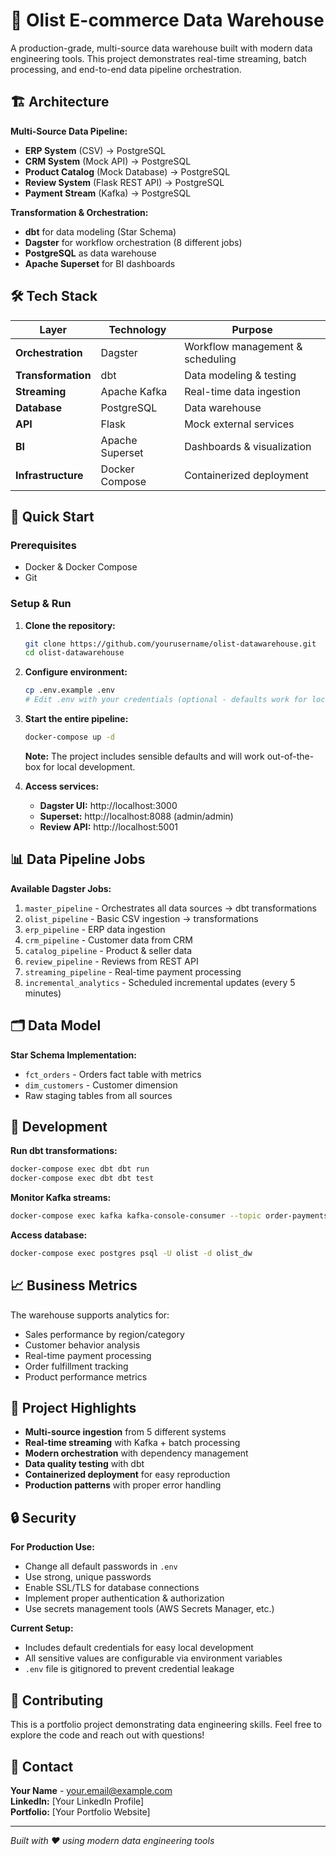 # 🏪 Olist E-commerce Data Warehouse

A production-grade, multi-source data warehouse built with modern data engineering tools. This project demonstrates real-time streaming, batch processing, and end-to-end data pipeline orchestration.

## 🏗️ Architecture

**Multi-Source Data Pipeline:**
- **ERP System** (CSV) → PostgreSQL
- **CRM System** (Mock API) → PostgreSQL  
- **Product Catalog** (Mock Database) → PostgreSQL
- **Review System** (Flask REST API) → PostgreSQL
- **Payment Stream** (Kafka) → PostgreSQL

**Transformation & Orchestration:**
- **dbt** for data modeling (Star Schema)
- **Dagster** for workflow orchestration (8 different jobs)
- **PostgreSQL** as data warehouse
- **Apache Superset** for BI dashboards

## 🛠️ Tech Stack

| Layer | Technology | Purpose |
|-------|------------|---------|
| **Orchestration** | Dagster | Workflow management & scheduling |
| **Transformation** | dbt | Data modeling & testing |
| **Streaming** | Apache Kafka | Real-time data ingestion |
| **Database** | PostgreSQL | Data warehouse |
| **API** | Flask | Mock external services |
| **BI** | Apache Superset | Dashboards & visualization |
| **Infrastructure** | Docker Compose | Containerized deployment |

## 🚀 Quick Start

### Prerequisites
- Docker & Docker Compose
- Git

### Setup & Run

1. **Clone the repository:**
   ```bash
   git clone https://github.com/yourusername/olist-datawarehouse.git
   cd olist-datawarehouse
   ```

2. **Configure environment:**
   ```bash
   cp .env.example .env
   # Edit .env with your credentials (optional - defaults work for local development)
   ```

3. **Start the entire pipeline:**
   ```bash
   docker-compose up -d
   ```

   **Note:** The project includes sensible defaults and will work out-of-the-box for local development.

4. **Access services:**
   - **Dagster UI:** http://localhost:3000
   - **Superset:** http://localhost:8088 (admin/admin)
   - **Review API:** http://localhost:5001

## 📊 Data Pipeline Jobs

**Available Dagster Jobs:**
1. `master_pipeline` - Orchestrates all data sources → dbt transformations
2. `olist_pipeline` - Basic CSV ingestion → transformations
3. `erp_pipeline` - ERP data ingestion
4. `crm_pipeline` - Customer data from CRM
5. `catalog_pipeline` - Product & seller data
6. `review_pipeline` - Reviews from REST API
7. `streaming_pipeline` - Real-time payment processing
8. `incremental_analytics` - Scheduled incremental updates (every 5 minutes)

## 🗂️ Data Model

**Star Schema Implementation:**
- `fct_orders` - Orders fact table with metrics
- `dim_customers` - Customer dimension
- Raw staging tables from all sources

## 🔧 Development

**Run dbt transformations:**
```bash
docker-compose exec dbt dbt run
docker-compose exec dbt dbt test
```

**Monitor Kafka streams:**
```bash
docker-compose exec kafka kafka-console-consumer --topic order-payments --bootstrap-server localhost:9092
```

**Access database:**
```bash
docker-compose exec postgres psql -U olist -d olist_dw
```

## 📈 Business Metrics

The warehouse supports analytics for:
- Sales performance by region/category
- Customer behavior analysis  
- Real-time payment processing
- Order fulfillment tracking
- Product performance metrics

## 🎯 Project Highlights

- **Multi-source ingestion** from 5 different systems
- **Real-time streaming** with Kafka + batch processing
- **Modern orchestration** with dependency management
- **Data quality testing** with dbt
- **Containerized deployment** for easy reproduction
- **Production patterns** with proper error handling

## 🔒 Security

**For Production Use:**
- Change all default passwords in `.env`
- Use strong, unique passwords
- Enable SSL/TLS for database connections
- Implement proper authentication & authorization
- Use secrets management tools (AWS Secrets Manager, etc.)

**Current Setup:**
- Includes default credentials for easy local development
- All sensitive values are configurable via environment variables
- `.env` file is gitignored to prevent credential leakage

## 🤝 Contributing

This is a portfolio project demonstrating data engineering skills. Feel free to explore the code and reach out with questions!

## 📧 Contact

**Your Name** - your.email@example.com  
**LinkedIn:** [Your LinkedIn Profile]  
**Portfolio:** [Your Portfolio Website]

---
*Built with ❤️ using modern data engineering tools*
